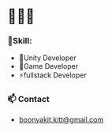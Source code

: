 # 🍌👋🍌
### 🌱Skill:

+ 🍌Unity Developer
+ 🍌Game Developer
+ ⚡fullstack Developer

### 📫 Contact 

* boonyakit.kitt@gmail.com




<!--
**janjao937/janjao937** is a ✨ _special_ ✨ repository because its `README.md` (this file) appears on your GitHub profile.

Here are some ideas to get you started:

- 🔭 I’m currently working on ...
- 🌱 I’m currently learning ...
- 👯 I’m looking to collaborate on ...
- 🤔 I’m looking for help with ...
- 💬 Ask me about ...
- 📫 How to reach me: ...
- 😄 Pronouns: ...
- ⚡ Fun fact: ...
-->
